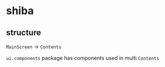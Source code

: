# shiba

## structure
`MainScreen` -> `Contents`

`ui.components` package has components used in multi `Contents`
